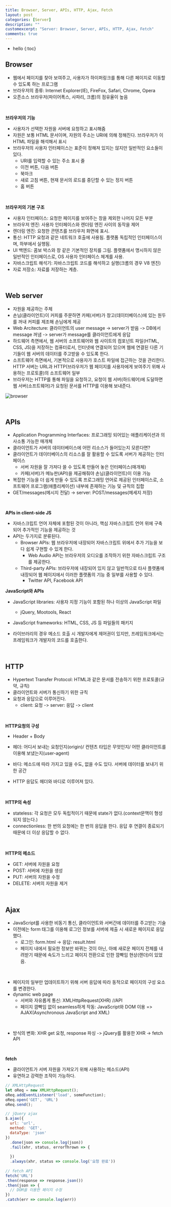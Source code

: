 ```yaml
---
title: Browser, Server, APIs, HTTP, Ajax, Fetch
layout: post
categories: [Server]
description: ""
customexcerpt: "Server: Browser, Server, APIs, HTTP, Ajax, Fetch"
comments: true
---
```


* hello
{:toc}

## Browser ##
 - 웹에서 페이지를 찾아 보여주고, 사용자가 하이퍼링크를 통해 다른 페이지로 이동할 수 있도록 하는 프로그램
 - 브라우저의 종류: Internet Explorer(IE), FireFox, Safari, Chrome, Opera
 - 오픈소스 브라우저(파이어폭스, 사파리, 크롬)의 점유율이 높음
 
 <br>
 
 **브라우저의 기능**
  - 사용자가 선택한 자원을 서버에 요청하고 표시해줌
  - 자원은 보통 HTML 문서이며, 자원의 주소는 URI에 의해 정해진다. 브라우저가 이 HTML 파일을 해석해서 표시
  - 브라우저의 사용자 인터페이스는 표준이 정해져 있지는 않지만 일반적인 요소들이 있다.
      - URI를 입력할 수 있는 주소 표시 줄
      - 이전 버튼, 다음 버튼
      - 북마크
      - 새로 고침 버튼, 현재 문서의 로드를 중단할 수 있는 정지 버튼
      - 홈 버튼
  
 <br>
 
 **브라우저의 기본 구조**
  - 사용자 인터페이스: 요청한 페이지를 보여주는 창을 제외한 나머지 모든 부분
  - 브라우저 엔진: 사용자 인터페이스와 렌더링 엔진 사이의 동작을 제어
  - 렌더링 엔진: 요청한 콘텐츠를 브라우저 화면에 표시.
  - 통신: HTTP 요청과 같은 네트워크 호출에 사용됨. 플랫폼 독립적인 인터페이스이며, 하부에서 실행됨.
  - UI 백엔드: 콤보 박스와 창 같은 기본적인 장치를 그림. 플랫폼에서 명시하지 않은 일반적인 인터페이스로, OS 사용자 인터페이스 체계를 사용.
  - 자바스크립트 해석기: 자바스크립트 코드를 해석하고 실행(크롬의 경우 V8 엔진)
  - 자료 저장소: 자료를 저장하는 계층.
  
 <br>
 
## Web server ##
 - 자원을 제공하는 주체
 - 손님(클라이언트)이 커피를 주문하면 카페(서버)가 창고(데이터베이스)에 있는 원두를 꺼내 커피를 제조해 손님에게 제공
 - Web Arcitecture: 클라이언트의 user message -> server가 받음 -> DB에서 message 꺼냄 -> server가 message를 클라이언트에게 응답
 - 하드웨어 측면에서, 웹 서버의 소프트웨어와 웹 사이트의 컴포넌트 파일(HTML, CSS, JS)을 저장하는 컴퓨터로서, 인터넷에 연결되어 있으며 웹에 연결된 다른 기기들이 웹 서버의 데이터를 주고받을 수 있도록 한다.
 - 소프트웨어 측면에서, 기본적으로 사용자가 호스트 파일에 접근하는 것을 관리한다. HTTP 서버는 URL과 HTTP(브라우저가 웹 페이지를 사용자에게 보여주기 위해 사용하는 프로토콜)의 소프트웨어 일부
 - 브라우저는 HTTP를 통해 파일을 요청하고, 요청이 웹 서버(하드웨어)에 도달하면 웹 서버(소프트웨어)가 요청된 문서를 HTTP를 이용해 보내준다.

![browser](/assets/img/server.png)

<br>

## APIs ##
- Application Programming Interfaces: 프로그래밍 되어있는 애플리케이션과 의사소통 가능한 매개체
- 클라이언트가 서버의 데이터베이스에 어떤 리소스가 들어있는지 모른다면?
- 클라이언트가 데이터베이스의 리소스를 잘 활용할 수 있도록 서버가 제공하는 인터페이스
    - 서버 자원을 잘 가져다 쓸 수 있도록 만들어 놓은 인터페이스(매개체)
    - 카페(서버)가 메뉴판(API)을 제공해줘야 손님(클라이언트)이 이용 가능
- 복잡한 기능을 더 쉽게 만들 수 있도록 프로그래밍 언어로 제공된 인터페이스로, 소프트웨어 프로그램(애플리케이션) 내부에 존재하는 기능 및 규칙의 집합
- GET/messages(메시지 전달) -> server: POST/messages(메세지 저장)

<br>

 **APIs in client-side JS**
  - 자바스크립트 언어 자체에 포함된 것이 아니라, 핵심 자바스크립트 언어 위에 구축되어 추가적인 기능을 제공하는 것
  - API는 두가지로 분류된다.
      - Browser APIs: 웹 브라우저에 내장되어 자바스크립트 위에서 추가 기능을 보다 쉽게 구현할 수 있게 한다.
          - Web Audio API는 브라우저의 오디오를 조작하기 위한 자바스크립트 구조를 제공한다.
      - Third-party APIs: 브라우저에 내장되어 있지 않고 일반적으로 타사 플랫폼에 내장되어 웹 페이지에서 이러한 플랫폼의 기능 중 일부를 사용할 수 있다.
          - Twitter API, Facebook API
  
 **JavaScript와 APIs**
  - JavaScript libraries: 사용자 지정 기능이 포함된 하나 이상의 JavaScript 파일
      - jQuery, Mootools, React
  
  - JavaScript frameworks: HTML, CSS, JS 등 파일들의 패키지
  - 라이브러리의 경우 메소드 호출 시 개발자에게 제어권이 있지만, 프레임워크에서는 프레임워크가 개발자의 코드를 호출한다.
 
 <br>
 
## HTTP ##
 - Hypertext Transfer Protocol: HTML과 같은 문서를 전송하기 위한 프로토콜(규약, 규칙)
 - 클라이언트와 서버가 통신하기 위한 규칙  
 - 요청과 응답으로 이루어진다.
    - client: 요청 -> server: 응답 -> client
 <br>
  
 **HTTP요청의 구성**
  - Header + Body
   - 헤더: 어디서 보내는 요청인지(origin)/ 컨텐츠 타입은 무엇인지/ 어떤 클라이언트를 이용해 보냈는지(user-agent)
   - 바디: 메소드에 따라 가지고 있을 수도, 없을 수도 있다. 서버에 데이터를 보내기 위한 공간
  
  - HTTP 응답도 헤더와 바디로 이루어져 있다.
 <br>
 
 **HTTP의 속성**
  - stateless: 각 요청은 모두 독립적이기 때문에 state가 없다.(context문맥이 형성되지 않는다.)
  - connectionless: 한 번의 요청에는 한 번의 응답을 한다. 응답 후 연결이 종료되기 때문에 더 이상 응답할 수 없다.
 
 <br>
 
 **HTTP의 메소드**
  - GET: 서버에 자원을 요청
  - POST: 서버에 자원을 생성
  - PUT: 서버의 자원을 수정
  - DELETE: 서버의 자원을 제거
  
 <br>  
 
## Ajax ##
 - JavaScript를 사용한 비동기 통신, 클라이언트와 서버간에 데이터를 주고받는 기술
 - 이전에는 form 태그를 이용해 로그인 정보를 서버에 제출 시 새로운 페이지로 응답했다.
    - 로그인: form.html -> 응답: result.html
    - 페이지 내에서 필요한 정보만 바뀌는 것이 아닌, 아예 새로운 페이지 전체를 내려받기 때문에 속도가 느리고 페이지 전환으로 인한 깜빡임 현상(랜더)이 있었음.
 
 <br>
 
 - 페이지의 일부만 업데이트하기 위해 서버 응답에 따라 동적으로 페이지의 구성 요소를 변경한다.
 - dynamic web page
    - 서버와 자유롭게 통신: XMLHttpRequest(XHR) //API
    - 페이지 깜빡임 없이 seamless하게 작동: JavaScript와 DOM 이용
 => AJAX(Asynchronous JavaScript and XML)
 
 <br>
 
 - 방식의 변화: XHR get 요청, response 파싱 -> jQuery를 활용한 XHR -> fetch API

 <br>
 
 **fetch**
  - 클라이언트가 서버 자원을 가져오기 위해 사용하는 메소드(API)
  - 유연하고 강력한 조작이 가능하다.
  
```js
// XMLHttpRequest
let oReq = new XMLHttpRequest();
oReq.addEventListener('load', someFunction);
oReq.open('GET', 'URL')
oReq.send();

// jQuery ajax
$.ajax({
  url: 'url',
  method: 'GET',
  dataType: 'json'
})
  .done(json => console.log(json))
  .fail(xhr, status, errorThrown => {
  
  })
  .always(xhr, status => console.log('요청 완료'))
  
// fetch API
fetch('URL')
.then(response => response.json())
.then(json => {
  // DOM을 이용한 페이지 수정
})
.catch(err => console.log(err))
```

  

